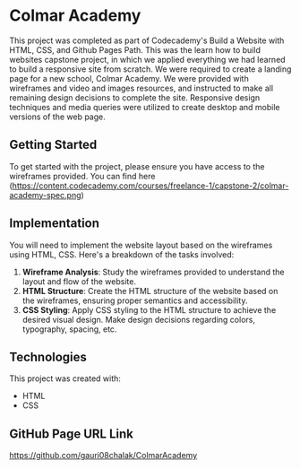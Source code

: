 # Colmar Academy

This project was completed as part of Codecademy's Build a Website with HTML, CSS, and Github Pages Path. This was the learn how to build websites capstone project, in which we applied everything we had learned to build a responsive site from scratch. We were required to create a landing page for a new school, Colmar Academy. We were provided with wireframes and video and images resources, and instructed to make all remaining design decisions to complete the site. Responsive design techniques and media queries were utilized to create desktop and mobile versions of the web page.

## Getting Started
To get started with the project, please ensure you have access to the wireframes provided. You can find here (https://content.codecademy.com/courses/freelance-1/capstone-2/colmar-academy-spec.png) 

## Implementation
You will need to implement the website layout based on the wireframes using HTML, CSS. Here's a breakdown of the tasks involved:

1. **Wireframe Analysis**: Study the wireframes provided to understand the layout and flow of the website.
2. **HTML Structure**: Create the HTML structure of the website based on the wireframes, ensuring proper semantics and accessibility.
3. **CSS Styling**: Apply CSS styling to the HTML structure to achieve the desired visual design. Make design decisions regarding colors, typography, spacing, etc.

 ## Technologies

This project was created with:

- HTML
- CSS

 ## GitHub Page URL Link
https://github.com/gauri08chalak/ColmarAcademy
